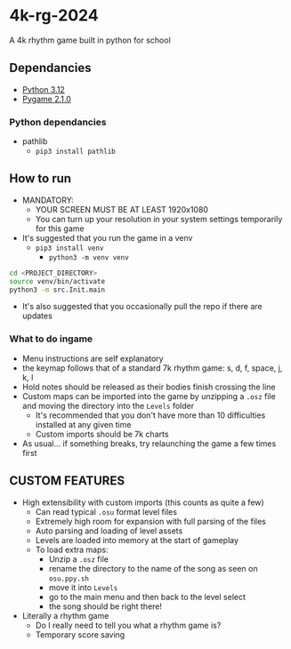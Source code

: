 # 4k-rg-2024

A 4k rhythm game built in python for school

## Dependancies

- [Python 3.12](https://www.python.org/downloads/)
- [Pygame 2.1.0](https://www.pygame.org/wiki/GettingStarted)

### Python dependancies

- pathlib
  - `pip3 install pathlib`

## How to run

- MANDATORY:
  - YOUR SCREEN MUST BE AT LEAST 1920x1080
  - You can turn up your resolution in your system settings temporarily for this game
- It's suggested that you run the game in a venv
  - `pip3 install venv`
    - `python3 -m venv venv`

```zsh
cd <PROJECT_DIRECTORY>
source venv/bin/activate
python3 -m src.Init.main
```

- It's also suggested that you occasionally pull the repo if there are updates

### What to do ingame

- Menu instructions are self explanatory
- the keymap follows that of a standard 7k rhythm game: s, d, f, space, j, k, l
- Hold notes should be released as their bodies finish crossing the line
- Custom maps can be imported into the game by unzipping a `.osz` file and moving the directory into the `Levels` folder
  - It's recommended that you don't have more than 10 difficulties installed at any given time
  - Custom imports should be 7k charts
- As usual... if something breaks, try relaunching the game a few times first
  
## CUSTOM FEATURES

- High extensibility with custom imports (this counts as quite a few)
  - Can read typical `.osu` format level files
  - Extremely high room for expansion with full parsing of the files
  - Auto parsing and loading of level assets
  - Levels are loaded into memory at the start of gameplay
  - To load extra maps:
    - Unzip a `.osz` file
    - rename the directory to the name of the song as seen on `osu.ppy.sh`
    - move it into `Levels`
    - go to the main menu and then back to the level select
    - the song should be right there!
- Literally a rhythm game
  - Do I really need to tell you what a rhythm game is?
  - Temporary score saving

